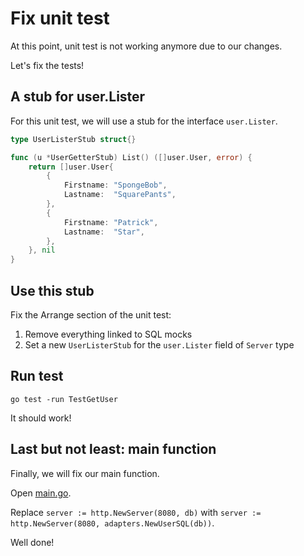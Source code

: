 # Fix unit test

At this point, unit test is not working anymore due to our changes.

Let's fix the tests!

## A stub for user.Lister

For this unit test, we will use a stub for the interface `user.Lister`.

```go
type UserListerStub struct{}

func (u *UserGetterStub) List() ([]user.User, error) {
	return []user.User{
		{
			Firstname: "SpongeBob",
			Lastname:  "SquarePants",
		},
		{
			Firstname: "Patrick",
			Lastname:  "Star",
		},
	}, nil
}
```

## Use this stub

Fix the Arrange section of the unit test:

1. Remove everything linked to SQL mocks
2. Set a new `UserListerStub` for the `user.Lister` field of `Server` type

## Run test

```
go test -run TestGetUser
```

It should work!

## Last but not least: main function

Finally, we will fix our main function.

Open [main.go](./cmd/api/main.go).

Replace `server := http.NewServer(8080, db)` with `server := http.NewServer(8080, adapters.NewUserSQL(db))`.

Well done!